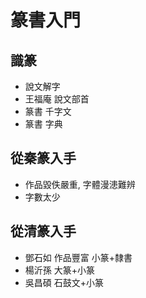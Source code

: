 # 篆書入門

## 識篆

- 說文解字
- 王福庵 說文部首
- 篆書 千字文
- 篆書 字典

## 從秦篆入手

- 作品毀佚嚴重, 字體漫漶難辨
- 字數太少

## 從清篆入手

- 鄧石如 作品豐富 小篆+隸書
- 楊沂孫 大篆+小篆
- 吳昌碩 石鼓文+小篆

